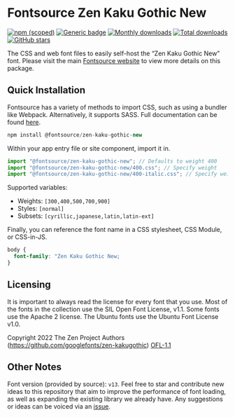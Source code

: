 # Fontsource Zen Kaku Gothic New

[![npm (scoped)](https://img.shields.io/npm/v/@fontsource/zen-kaku-gothic-new?color=brightgreen)](https://www.npmjs.com/package/@fontsource/zen-kaku-gothic-new) [![Generic badge](https://img.shields.io/badge/fontsource-passing-brightgreen)](https://github.com/fontsource/fontsource) [![Monthly downloads](https://badgen.net/npm/dm/@fontsource/zen-kaku-gothic-new)](https://github.com/fontsource/fontsource) [![Total downloads](https://badgen.net/npm/dt/@fontsource/zen-kaku-gothic-new)](https://github.com/fontsource/fontsource) [![GitHub stars](https://img.shields.io/github/stars/fontsource/fontsource.svg?style=social&label=Star)](https://github.com/fontsource/fontsource/stargazers)

The CSS and web font files to easily self-host the “Zen Kaku Gothic New” font. Please visit the main [Fontsource website](https://fontsource.org/fonts/zen-kaku-gothic-new) to view more details on this package.

## Quick Installation

Fontsource has a variety of methods to import CSS, such as using a bundler like Webpack. Alternatively, it supports SASS. Full documentation can be found [here](https://fontsource.org/docs/introduction).

```javascript
npm install @fontsource/zen-kaku-gothic-new
```

Within your app entry file or site component, import it in.

```javascript
import "@fontsource/zen-kaku-gothic-new"; // Defaults to weight 400
import "@fontsource/zen-kaku-gothic-new/400.css"; // Specify weight
import "@fontsource/zen-kaku-gothic-new/400-italic.css"; // Specify weight and style

```

Supported variables:
- Weights: `[300,400,500,700,900]`
- Styles: `[normal]`
- Subsets: `[cyrillic,japanese,latin,latin-ext]`

Finally, you can reference the font name in a CSS stylesheet, CSS Module, or CSS-in-JS.

```css
body {
  font-family: "Zen Kaku Gothic New;
}
```

## Licensing
It is important to always read the license for every font that you use.
Most of the fonts in the collection use the SIL Open Font License, v1.1. Some fonts use the Apache 2 license. The Ubuntu fonts use the Ubuntu Font License v1.0.

Copyright 2022 The Zen Project Authors (https://github.com/googlefonts/zen-kakugothic)
[OFL-1.1](http://scripts.sil.org/OFL)

## Other Notes
Font version (provided by source): `v13`.
Feel free to star and contribute new ideas to this repository that aim to improve the performance of font loading, as well as expanding the existing library we already have. Any suggestions or ideas can be voiced via an [issue](https://github.com/fontsource/fontsource/issues).